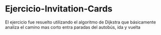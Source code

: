 # Ejercicio-Invitation-Cards

El ejercicio fue resuelto utilizando el algoritmo de Dijkstra que básicamente analiza el camino mas corto entra paradas del autobús, ida y vuelta 
